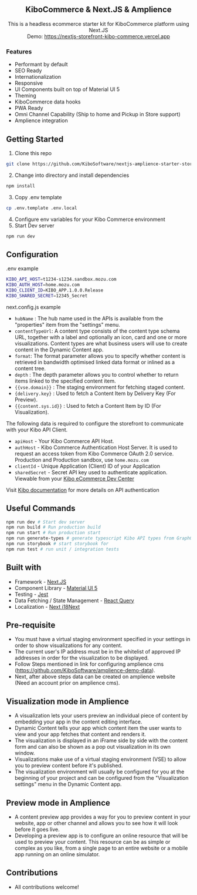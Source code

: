 <h2 align="center">KiboCommerce & Next.JS & Amplience</h2>

<p align="center">
This is a headless ecommerce starter kit for KiboCommerce platform using Next.JS <br>
Demo: <a href="https://nextjs-storefront-kibo-commerce.vercel.app">https://nextjs-storefront-kibo-commerce.vercel.app</a>
</p>

### Features

- Performant by default
- SEO Ready
- Internationalization
- Responsive
- UI Components built on top of Material UI 5
- Theming
- KiboCommerce data hooks
- PWA Ready
- Omni Channel Capability (Ship to home and Pickup in Store support)
- Amplience integration

## Getting Started

1. Clone this repo

```bash
git clone https://github.com/KiboSoftware/nextjs-amplience-starter-storefront.git
```

2. Change into directory and install dependencies

```bash
npm install
```

3. Copy .env template

```bash
cp .env.template .env.local
```

4. Configure env variables for your Kibo Commerce environment
5. Start Dev server

```bash
npm run dev
```

## Configuration

.env example

```bash
KIBO_API_HOST=t1234-s1234.sandbox.mozu.com
KIBO_AUTH_HOST=home.mozu.com
KIBO_CLIENT_ID=KIBO_APP.1.0.0.Release
KIBO_SHARED_SECRET=12345_Secret
```

next.config.js example

- `hubName` : The hub name used in the APIs is available from the "properties" item from the "settings" menu.
- `contentTypeUrl`: A content type consists of the content type schema URL, together with a label and optionally an icon, card and one or more visualizations. Content types are what business users will use to create content in the Dynamic Content app.
- `format`: The format parameter allows you to specify whether content is retrieved in bandwidth optimised linked data format or inlined as a content tree.
- `depth` : The depth parameter allows you to control whether to return items linked to the specified content item.
- `{{vse.domain}}` : The staging environment for fetching staged content.
- `{delivery.key}` : Used to fetch a Content Item by Delivery Key (For Preview).
- `{{content.sys.id}}` : Used to fetch a Content Item by ID (For Visualization).

The following data is required to configure the storefront to communicate with your Kibo API Client.

- `apiHost` - Your Kibo Commerce API Host.
- `authHost` - Kibo Commerce Authentication Host Server. It is used to request an access token from Kibo Commerce OAuth 2.0 service. Production and Production sandbox, use `home.mozu.com`
- `clientId` - Unique Application (Client) ID of your Application
- `sharedSecret` - Secret API key used to authenticate application. Viewable from your [Kibo eCommerce Dev Center](https://mozu.com/login)

Visit [Kibo documentation](https://apidocs.kibong-perf.com/?spec=graphql#auth) for more details on API authentication

## Useful Commands

```bash
npm run dev # Start dev server
npm run build # Run production build
npm run start # Run production start
npm run generate-types # generate typescript Kibo API types from GraphQL Schema
npm run storybook # start storybook for
npm run test # run unit / integration tests
```

## Built with

- Framework - [Next.JS](https://nextjs.org/docs)
- Component Library - [Material UI 5](https://mui.com/material-ui/getting-started/overview/)
- Testing - [Jest](https://jestjs.io/docs/getting-started)
- Data Fetching / State Management - [React Query](https://react-query-v3.tanstack.com/overview)
- Localization - [Next i18Next](https://github.com/i18next/next-i18next)

## Pre-requisite

- You must have a virtual staging environment specified in your settings in order to show visualizations for any content.
- The current user's IP address must be in the whitelist of approved IP addresses in order for the visualization to be displayed.
- Follow Steps mentioned in link for configuring amplience cms (https://github.com/KiboSoftware/amplience-demo-data).
- Next, after above steps data can be created on amplience website (Need an account prior on amplience cms).

## Visualization mode in Amplience

- A visualization lets your users preview an individual piece of content by embedding your app in the content editing interface.
- Dynamic Content tells your app which content item the user wants to view and your app fetches that content and renders it.
- The visualization is displayed in an iFrame side by side with the content form and can also be shown as a pop out visualization in its own window.
- Visualizations make use of a virtual staging environment (VSE) to allow you to preview content before it's published.
- The visualization environment will usually be configured for you at the beginning of your project and can be configured from the "Visualization settings" menu in the Dynamic Content app.

## Preview mode in Amplience

- A content preview app provides a way for you to preview content in your website, app or other channel and allows you to see how it will look before it goes live.
- Developing a preview app is to configure an online resource that will be used to preview your content. This resource can be as simple or complex as you like, from a single page to an entire website or a mobile app running on an online simulator.

## Contributions

- All contributions welcome!
